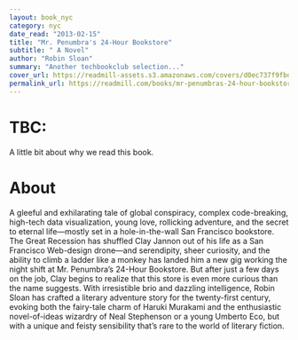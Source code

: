 ```yaml
---
layout: book_nyc
category: nyc
date_read: "2013-02-15"
title: "Mr. Penumbra's 24-Hour Bookstore"
subtitle: " A Novel"
author: "Robin Sloan"
summary: "Another techbookclub selection..."
cover_url: https://readmill-assets.s3.amazonaws.com/covers/d0ec737f9fbdc5de731f2bfedae9a763-original.png?1349203108
permalink_url: https://readmill.com/books/mr-penumbras-24-hour-bookstore-a-novel
---
```


# TBC:
A little bit about why we read this book.

# About
A gleeful and exhilarating tale of global conspiracy, complex code-breaking, high-tech data visualization, young love, rollicking adventure, and the secret to eternal life—mostly set in a hole-in-the-wall San Francisco bookstore. The Great Recession has shuffled Clay Jannon out of his life as a San Francisco Web-design drone—and serendipity, sheer curiosity, and the ability to climb a ladder like a monkey has landed him a new gig working the night shift at Mr. Penumbra’s 24-Hour Bookstore. But after just a few days on the job, Clay begins to realize that this store is even more curious than the name suggests. With irresistible brio and dazzling intelligence, Robin Sloan has crafted a literary adventure story for the twenty-first century, evoking both the fairy-tale charm of Haruki Murakami and the enthusiastic novel-of-ideas wizardry of Neal Stephenson or a young Umberto Eco, but with a unique and feisty sensibility that’s rare to the world of literary fiction. 
